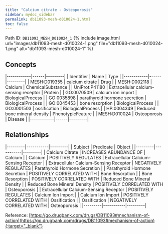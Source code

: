 ```yaml
---
title: "Calcium citrate - Osteoporosis"
sidebar: mydoc_sidebar
permalink: db11093-mesh-d010024-1.html
toc: false 
---
```



Path ID: `DB11093_MESH_D010024_1`
{% include image.html url="images/db11093-mesh-d010024-1.png" file="db11093-mesh-d010024-1.png" alt="db11093-mesh-d010024-1" %}

## Concepts

|------------|------|---------|
| Identifier | Name | Type    |
|------------|------|---------|
| MESH:D019355 | calcium citrate | Drug |
| MESH:D002118 | Calcium | ChemicalSubstance |
| UniProt:P41180 | Extracellular calcium-sensing receptor | Protein |
| GO:0070509 | calcium ion import | BiologicalProcess |
| GO:0035898 | parathyroid hormone secretion | BiologicalProcess |
| GO:0045453 | bone resorption | BiologicalProcess |
| GO:0001503 | ossification | BiologicalProcess |
| HP:0004349 | Reduced bone mineral density | PhenotypicFeature |
| MESH:D010024 | Osteoporosis | Disease |
|------------|------|---------|

## Relationships

|---------|-----------|---------|
| Subject | Predicate | Object  |
|---------|-----------|---------|
| Calcium Citrate | INCREASES ABUNDANCE OF | Calcium |
| Calcium | POSITIVELY REGULATES | Extracellular Calcium-Sensing Receptor |
| Extracellular Calcium-Sensing Receptor | NEGATIVELY REGULATES | Parathyroid Hormone Secretion |
| Parathyroid Hormone Secretion | POSITIVELY CORRELATED WITH | Bone Resorption |
| Bone Resorption | POSITIVELY CORRELATED WITH | Reduced Bone Mineral Density |
| Reduced Bone Mineral Density | POSITIVELY CORRELATED WITH | Osteoporosis |
| Extracellular Calcium-Sensing Receptor | POSITIVELY REGULATES | Calcium Ion Import |
| Calcium Ion Import | POSITIVELY CORRELATED WITH | Ossification |
| Ossification | NEGATIVELY CORRELATED WITH | Osteoporosis |
|---------|-----------|---------|

Reference: [https://go.drugbank.com/drugs/DB11093#mechanism-of-action](https://go.drugbank.com/drugs/DB11093#mechanism-of-action){:target="_blank"}